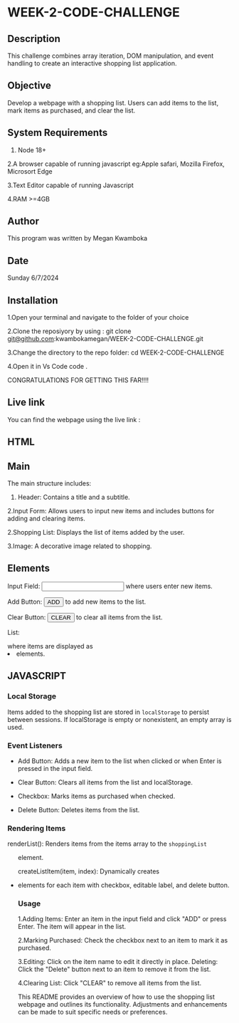 # WEEK-2-CODE-CHALLENGE

## Description

This challenge combines array iteration, DOM manipulation, and event handling to create an interactive shopping list application.

## Objective 

Develop a webpage with a shopping list. Users can add items to the list, mark items as purchased, and clear the list.

## System Requirements

1. Node 18+

2.A browser capable of running javascript eg:Apple safari, Mozilla Firefox, Microsort Edge

3.Text Editor capable of running Javascript 

4.RAM >=4GB


## Author

This program was written by Megan Kwamboka 

## Date

Sunday 6/7/2024

## Installation 
 
 1.Open your terminal and navigate to the folder of your choice

 2.Clone the reposiyory by using : 
   git clone git@github.com:kwambokamegan/WEEK-2-CODE-CHALLENGE.git

 3.Change the directory to the repo folder:
   cd WEEK-2-CODE-CHALLENGE

 4.Open it in Vs Code 
   code .
 
 CONGRATULATIONS FOR GETTING THIS FAR!!!!

## Live link
 You can find the webpage using the live link : 

 ## HTML

## Main 
The main structure  includes:

1. Header: Contains a title and a subtitle.

2.Input Form: Allows users to input new items and includes buttons for adding and clearing items. 

2.Shopping List: Displays the list of items added by the user.

3.Image: A decorative image related to shopping.


## Elements
Input Field: <input type="text" id="itemInput"> where users enter new items.

Add Button: <button id="addButton">ADD</button> to add new items to the list.

Clear Button: <button id="clearButton">CLEAR</button> to clear all items from the list.

List: <ul id="shoppingList"></ul> where items are displayed as <li> elements.

## JAVASCRIPT

 ### Local Storage
Items added to the shopping list are stored in `localStorage` to persist between sessions. If localStorage is empty or nonexistent, an empty array is used.

### Event Listeners

* Add Button: Adds a new item to the list when clicked or when Enter is pressed in the input field. 

* Clear Button: Clears all items from the list and localStorage.

 * Checkbox: Marks items as purchased when checked.

* Delete Button: Deletes items from the list.

### Rendering Items

renderList(): Renders items from the items array to the `shoppingList` <ul> element.

createListItem(item, index): Dynamically creates <li> elements for each item with checkbox, editable label, and delete button.

### Usage

1.Adding Items: Enter an item in the input field and click "ADD" or press Enter. The item will appear in the list.

2.Marking Purchased: Check the checkbox next to an item to mark it as purchased.

3.Editing: Click on the item name to edit it directly in place.
Deleting: Click the "Delete" button next to an item to remove it from the list.

4.Clearing List: Click "CLEAR" to remove all items from the list.



This README provides an overview of how to use the shopping list webpage and outlines its functionality. Adjustments and enhancements can be made to suit specific needs or preferences.












